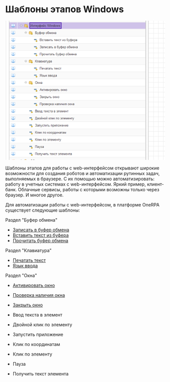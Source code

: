 # Шаблоны этапов Windows

![](<../../../.gitbook/assets/Windows интерфейс списокШаблонов.png>)

Шаблоны этапов для работы с web-интерфейсом открывают широкие возможности для создания роботов и автоматизации рутинных задач, выполняемых в браузере.  С их помощью можно автоматизировать: работу в учетных системах с web-интерфейсом. Яркий пример, клиент-банк. Облачные сервисы, работы с которыми возможны только через браузер. И многое другое.

Для автоматизации работы с web-интерфейсом, в платформе OneRPA существует следующие шаблоны:

Раздел "Буфер обмена"

* [Записать в буфер обмена](bufer-obmena/zapisat-v-bufer-obmena.md)
* [Вставить текст из буфера](bufer-obmena/vstavit-tekst-iz-bufera.md)
* [Прочитать буфер обмена](bufer-obmena/prochitat-bufer-obmena.md)

Раздел "Клавиатура"

* [Печатать текст](klaviatura/pechatat-tekst.md)
* [Язык ввода](klaviatura/yazyk-vvoda.md)

Раздел "Окна"

* [Активировать окно](okna/aktivirovat-okno.md)
* [Проверка наличия окна](okna/proverka-nalichiya-okna.md)
* [Закрыть окно](okna/zakryt-okno.md)



* Ввод текста в элемент
* Двойной клик по элементу
* Запустить приложение
* Клик по координатам
* Клик по элементу
* Пауза
* Получить текст элемента
